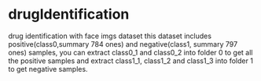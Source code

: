 # drugIdentification
drug identification with face imgs
dataset
this dataset includes positive(class0,summary 784 ones) and negative(class1, summary 797 ones) samples, you can extract class0_1 and class0_2 into folder 0 to get all the positive samples and extract class1_1, class1_2 and class1_3 into folder 1 to get negative samples.
